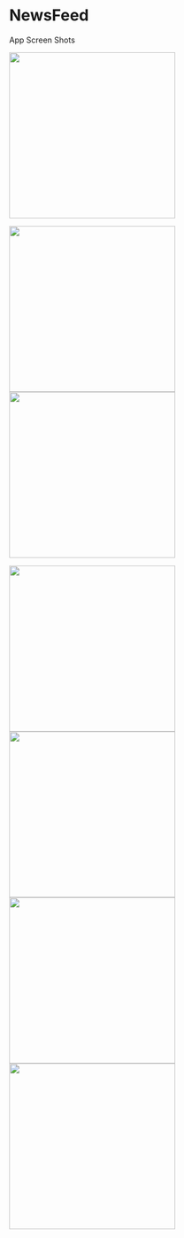 # NewsFeed
App Screen Shots

<img src="app Screenshots/banner 3.png" width = 300>

<img src="app Screenshots/banner 1.png" width = 300>  <img src="app Screenshots/banner 2.png" width = 300> 

<img src="app Screenshots/front page.png" width = 300>

<img src="app Screenshots/navigation.png" width = 300>

<img src="app Screenshots/read news.png" width = 300>

<img src="app Screenshots/trending.png" width = 300>
